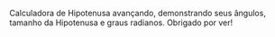 Calculadora de Hipotenusa avançando, demonstrando seus ângulos, tamanho da Hipotenusa e graus radianos.
Obrigado por ver!
